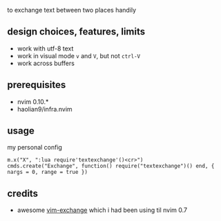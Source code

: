 to exchange text between two places handily

## design choices, features, limits
* work with utf-8 text
* work in visual mode `v` and `V`, but not `ctrl-V`
* work across buffers

## prerequisites
* nvim 0.10.*
* haolian9/infra.nvim

## usage
my personal config
```
m.x("X", ":lua require'textexchange'()<cr>")
cmds.create("Exchange", function() require("textexchange")() end, { nargs = 0, range = true })
```

## credits
* awesome [vim-exchange](https://github.com/tommcdo/vim-exchange) which i had been using til nvim 0.7
